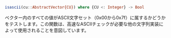 ```julia
isascii(cu::AbstractVector{CU}) where {CU <: Integer} -> Bool
```

ベクター内のすべての値がASCII文字セット（0x00から0x7f）に属するかどうかをテストします。この関数は、高速なASCIIチェックが必要な他の文字列実装によって使用されることを意図しています。
